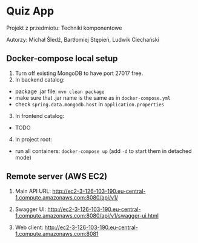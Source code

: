 # Quiz App

Projekt z przedmiotu: Techniki komponentowe

Autorzy: Michał Śledź, Bartłomiej Stępień, Ludwik Ciechański

## Docker-compose local setup

1. Turn off existing MongoDB to have port 27017 free.
2. In backend catalog:
- package .jar file: `mvn clean package`
- make sure that .jar name is the same as in `docker-compose.yml`
- check `spring.data.mongodb.host` in `application.properties`
3. In frontend catalog:
- TODO
4. In project root:
- run all containers: `docker-compose up` (add `-d` to start them in detached mode)

## Remote server (AWS EC2)

1. Main API URL: http://ec2-3-126-103-190.eu-central-1.compute.amazonaws.com:8080/api/v1/

2. Swagger UI: http://ec2-3-126-103-190.eu-central-1.compute.amazonaws.com:8080/api/v1/swagger-ui.html

3. Web client: http://ec2-3-126-103-190.eu-central-1.compute.amazonaws.com:8081
